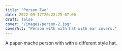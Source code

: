 ```yaml
---
title: "Person Two"
date: 2022-09-17T20:22:25-07:00
draft: false
cover: "/images/person-2.jpg"
coverAlt: "Person with with hat with ear covers."
---
```


A paper-mache person with with a different style hat.